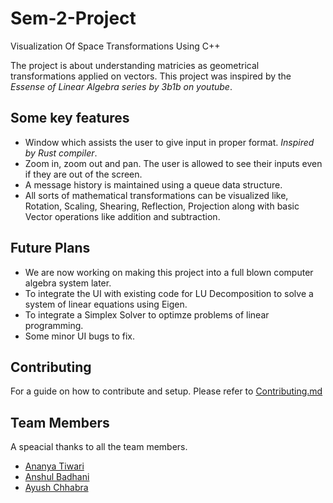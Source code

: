 # Sem-2-Project

Visualization Of Space Transformations Using C++

The project is about understanding matricies as geometrical transformations applied on vectors. This project was inspired by the _Essense of Linear Algebra series by 3b1b on youtube_. 

## Some key features

- Window which assists the user to give input in proper format. _Inspired by Rust compiler_.
- Zoom in, zoom out and pan. The user is allowed to see their inputs even if they are out of the screen.
- A message history is maintained using a queue data structure.
- All sorts of mathematical transformations can be visualized like, Rotation, Scaling, Shearing, Reflection, Projection along with basic Vector operations like addition and subtraction.

## Future Plans
- We are now working on making this project into a full blown computer algebra system later.
- To integrate the UI with existing code for LU Decomposition to solve a system of linear equations using Eigen.
- To integrate a Simplex Solver to optimze problems of linear programming.
- Some minor UI bugs to fix.

## Contributing

For a guide on how to contribute and setup. Please refer to [Contributing.md](https://github.com/anshulbadhani/Sem-2-Project/blob/main/CONTRIBUTING.md)

## Team Members
A speacial thanks to all the team members.
- [Ananya Tiwari](https://github.com/ananyatiwari05)
- [Anshul Badhani](https://github.com/anshulbadhani)
- [Ayush Chhabra](https://github.com/ayushchhabra30)